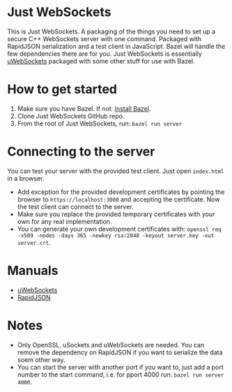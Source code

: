 # Just WebSockets
This is Just WebSockets. A packaging of the things you need to set up a secure C++ WebSockets server with one command. Packaged with RapidJSON serialization and a test client in JavaScript. Bazel will handle the few dependencies there are for you. Just WebSockets is essentially [uWebSockets](https://github.com/uNetworking/uWebSockets) packaged with some other stuff for use with Bazel.

# How to get started
1. Make sure you have Bazel. If not: [Install Bazel](https://docs.bazel.build/versions/4.2.2/install.html).
2. Clone Just WebSockets GitHub repo.
3. From the root of Just WebSockets, run: `bazel run server`

# Connecting to the server
You can test your server with the provided test client. Just open `index.html` in a browser.
- Add exception for the provided development certificates by pointing the browser to `https://localhost:3000` and accepting the certificate. Now the test client can connect to the server.
- Make sure you replace the provided temporary certificates with your own for any real implementation.
- You can generate your own development certificates with: `openssl req -x509 -nodes -days 365 -newkey rsa:2048 -keyout server.key -out server.crt`.

# Manuals
- [uWebSockets](https://github.com/uNetworking/uWebSockets/blob/master/misc/READMORE.md)
- [RapidJSON](https://rapidjson.org/) 

# Notes
- Only OpenSSL, uSockets and uWebSockets are needed. You can remove the dependency on RapidJSON if you want to serialize the data soem other way.
- You can start the server with another port if you want to, just add a port number to the start command, i.e. for pport 4000 run: `bazel run server 4000`.
